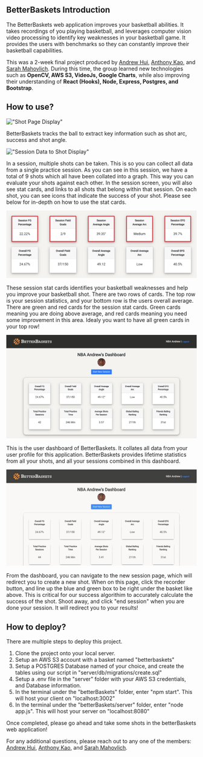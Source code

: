 ## BetterBaskets Introduction

The BetterBaskets web application improves your basketball abilities. It takes recordings of you playing basketball, and leverages computer vision video processing to identify key weaknesses in your basketball game. It provides the users with benchmarks so they can constantly improve their basketball capabilities. 

This was a 2-week final project produced by [Andrew Hui](https://github.com/AndrewHui), [Anthony Kao](https://github.com/anthonykao10), and [Sarah Mahovlich](https://github.com/SarahMahovlich). During this time, the group learned new technologies such as **OpenCV, AWS S3, VideoJs, Google Charts**, while also improving their understanding of **React (Hooks), Node, Express, Postgres, and Bootstrap**. 

## How to use?


!["Shot Page Display"](https://github.com/anthonykao10/better-baskets/blob/master/ReadmeScreenshots/ShotPageGif.gif)

BetterBaskets tracks the ball to extract key information such as shot arc, success and shot angle. 


!["Session Data to Shot Display"](https://github.com/anthonykao10/better-baskets/blob/master/ReadmeScreenshots/SessionToShotGif.gif)

In a session, multiple shots can be taken. This is so you can collect all data from a single practice session. As you can see in this session, we have a total of 9 shots which all have been collated into a graph. This way you can evaluate your shots against each other. In the session screen, you will also see stat cards, and links to all shots that belong within that session. On each shot, you can see icons that indicate the success of your shot. Please see below for in-depth on how to use the stat cards.

!["Session Stat Cards"](https://github.com/anthonykao10/better-baskets/blob/master/ReadmeScreenshots/SessionStatCards.png)

These session stat cards identifies your basketball weaknesses and help you improve your basketball shot. There are two rows of cards. The top row is your session statistics, and your bottom row is the users overall average. There are green and red cards for the session stat cards. Green cards meaning you are doing above average, and red cards meaning you need some improvement in this area. Idealy you want to have all green cards in your top row!

!["Dashboard of BetterBaskets"](https://github.com/anthonykao10/better-baskets/blob/master/ReadmeScreenshots/dashboard.png)

This is the user dashboard of BetterBaskets. It collates all data from your user profile for this application. BetterBaskets provides lifetime statistics from all your shots, and all your sessions combined in this dashboard.


!["Taking New Shots"](https://github.com/anthonykao10/better-baskets/blob/master/ReadmeScreenshots/newShot.gif)

From the dashboard, you can navigate to the new session page, which will redirect you to create a new shot. When on this page, click the recorder button, and line up the blue and green box to be right under the basket like above. This is critical for our success algorithim to accurately calculate the success of the shot. Shoot away, and click "end session" when you are done your session. It will redirect you to your results! 


## How to deploy?

There are multiple steps to deploy this project.

1) Clone the project onto your local server. 
2) Setup an AWS S3 account with a basket named "betterbaskets"
3) Setup a POSTGRES Database named of your choice, and create the tables using our script in "server/db/migrations/create.sql"
4) Setup a .env file in the "server" folder with your AWS S3 credentials, and Database information.
5) In the terminal under the "betterBaskets" folder, enter "npm start". This will host your client on "localhost:3002"
6) In the terminal under the "betterBaskets/server" folder, enter "node app.js". This will host your server on "localhost:8080"

Once completed, please go ahead and take some shots in the betterBaskets web application!


For any additional questions, please reach out to any one of the members: [Andrew Hui](https://github.com/AndrewHui), [Anthony Kao](https://github.com/anthonykao10), and [Sarah Mahovlich](https://github.com/SarahMahovlich).